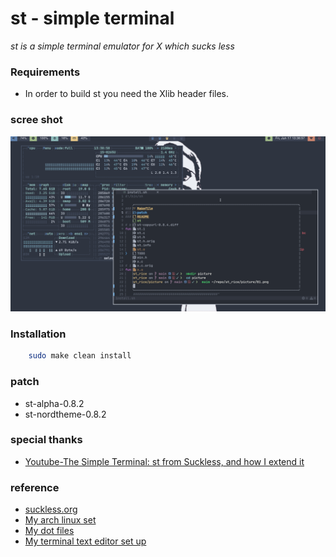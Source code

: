 # st - simple terminal
*st is a simple terminal emulator for X which sucks less*


### Requirements
- In order to build st you need the Xlib header files.


### scree shot
![st](./picture/01.png)

### Installation
```sh
    sudo make clean install
```


### patch
- st-alpha-0.8.2
- st-nordtheme-0.8.2


### special thanks
- [Youtube-The Simple Terminal: st from Suckless, and how I extend it](https://www.youtube.com/watch?v=uqLcvKYl-Ms)


### reference
- [suckless.org](https://st.suckless.org/)
- [My arch linux set](https://github.com/opottghjk00/archSetup)
- [My dot files](https://github.com/opottghjk00/dotx)
- [My terminal text editor set up](https://github.com/opottghjk00/nvimIDE)
